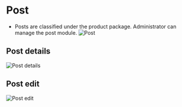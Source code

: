 # Post 
- Posts are classified under the product package. Administrator can manage the post module.
![Post](/screenshots/posts.png)

## Post details
![Post details](/screenshots/post_details.png)

## Post edit
![Post edit](/screenshots/update_post.png)
